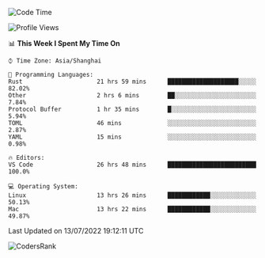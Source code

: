 <!--START_SECTION:waka-->
![Code Time](http://img.shields.io/badge/Code%20Time-1%2C495%20hrs%204%20mins-blue)

![Profile Views](http://img.shields.io/badge/Profile%20Views-18-blue)

📊 **This Week I Spent My Time On** 

```text
⌚︎ Time Zone: Asia/Shanghai

💬 Programming Languages: 
Rust                     21 hrs 59 mins      ████████████████████░░░░░   82.02% 
Other                    2 hrs 6 mins        ██░░░░░░░░░░░░░░░░░░░░░░░   7.84% 
Protocol Buffer          1 hr 35 mins        █░░░░░░░░░░░░░░░░░░░░░░░░   5.94% 
TOML                     46 mins             ░░░░░░░░░░░░░░░░░░░░░░░░░   2.87% 
YAML                     15 mins             ░░░░░░░░░░░░░░░░░░░░░░░░░   0.98%

🔥 Editors: 
VS Code                  26 hrs 48 mins      █████████████████████████   100.0%

💻 Operating System: 
Linux                    13 hrs 26 mins      ████████████░░░░░░░░░░░░░   50.13% 
Mac                      13 hrs 22 mins      ████████████░░░░░░░░░░░░░   49.87%

```


 Last Updated on 13/07/2022 19:12:11 UTC
<!--END_SECTION:waka-->

![CodersRank](https://cr-skills-chart-widget.azurewebsites.net/api/api?username=BugenZhao&padding=16&tooltip=true&branding=false&sort-by-score=true&skills=Rust%2C%20Swift%2C%20C%2C%20TypeScript%2C%20Java%2C%20Go%2C%20Dart%2C%20C%2B%2B%2C%20Python%2C%20Assembly%2C%20Shell%2C%20Kotlin)
